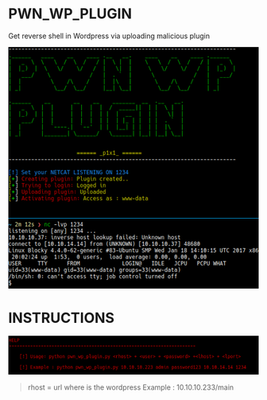 # PWN_WP_PLUGIN
Get reverse shell in Wordpress via uploading malicious plugin

![alt text](https://github.com/p1x1/pwn_wp_plugin/blob/main/images/proof.png)
# INSTRUCTIONS

![alt text](https://github.com/p1x1/pwn_wp_plugin/blob/main/images/proof2.png)

> rhost = url where is the wordpress
> Example : 10.10.10.233/main
